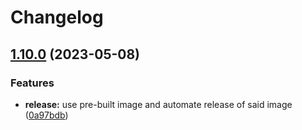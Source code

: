 # Changelog

## [1.10.0](https://github.com/krystal/sonarcloud-github-action/compare/v1.9.1...v1.10.0) (2023-05-08)


### Features

* **release:** use pre-built image and automate release of said image ([0a97bdb](https://github.com/krystal/sonarcloud-github-action/commit/0a97bdbe33045f5c20d9d3b55e69758d23979e20))

